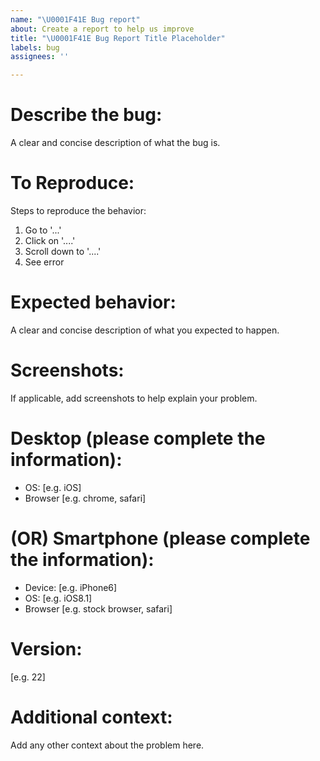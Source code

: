 ```yaml
---
name: "\U0001F41E Bug report"
about: Create a report to help us improve
title: "\U0001F41E Bug Report Title Placeholder"
labels: bug
assignees: ''

---
```


# Describe the bug:
A clear and concise description of what the bug is.

# To Reproduce:
Steps to reproduce the behavior:
1. Go to '...'
2. Click on '....'
3. Scroll down to '....'
4. See error

# Expected behavior:
A clear and concise description of what you expected to happen.

# Screenshots:
If applicable, add screenshots to help explain your problem.

# Desktop (please complete the information):
<!-- Fill them only when applicable, you can delete this section if your problem does not related to a client issue -->
 - OS: [e.g. iOS]
 - Browser [e.g. chrome, safari]

# (OR) Smartphone (please complete the information):
<!-- Fill them only when applicable, you can delete this section if your problem does not related to a client issue -->
 - Device: [e.g. iPhone6]
 - OS: [e.g. iOS8.1]
 - Browser [e.g. stock browser, safari]

# Version:
[e.g. 22]

# Additional context:
Add any other context about the problem here.
